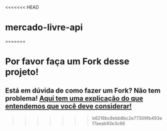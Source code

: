 <<<<<<< HEAD
# mercado-livre-api
=======
# Por favor faça um Fork desse projeto!

## Está em dúvida de como fazer um Fork? Não tem problema! [Aqui tem uma explicação do que entendemos que você deve considerar!](https://docs.github.com/en/github/getting-started-with-github/fork-a-repo)
>>>>>>> b6216bc8ebb8bc2e77309fb493ef7aeab93e3c66
